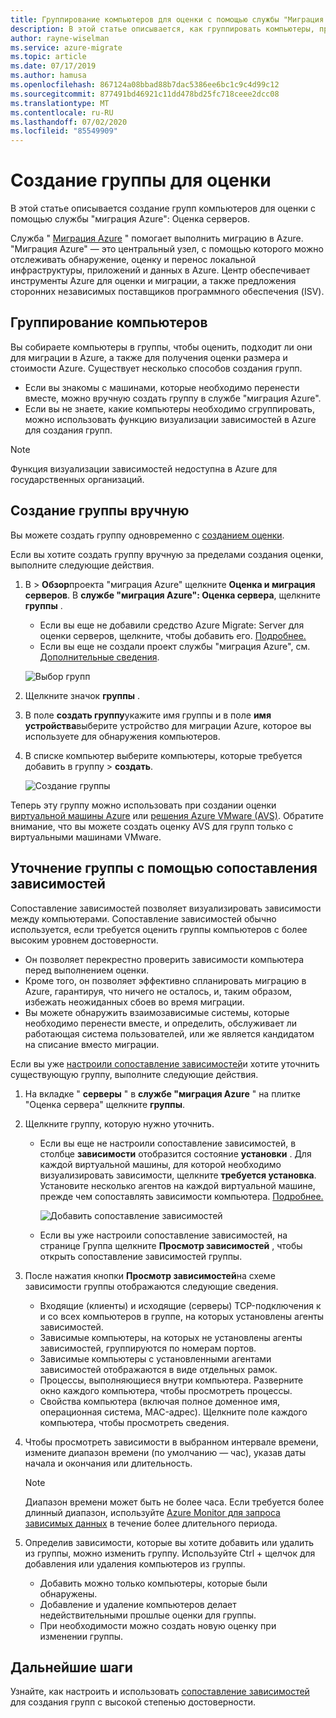 ```yaml
---
title: Группирование компьютеров для оценки с помощью службы "Миграция Azure" | Документация Майкрософт
description: В этой статье описывается, как группировать компьютеры, прежде чем выполнять оценку с помощью службы "Миграция Azure".
author: rayne-wiselman
ms.service: azure-migrate
ms.topic: article
ms.date: 07/17/2019
ms.author: hamusa
ms.openlocfilehash: 867124a08bbad88b7dac5386ee6bc1c9c4d99c12
ms.sourcegitcommit: 877491bd46921c11dd478bd25fc718ceee2dcc08
ms.translationtype: MT
ms.contentlocale: ru-RU
ms.lasthandoff: 07/02/2020
ms.locfileid: "85549909"
---
```

# <a name="create-a-group-for-assessment"></a>Создание группы для оценки

В этой статье описывается создание групп компьютеров для оценки с помощью службы "миграция Azure": Оценка серверов.

Служба " [Миграция Azure](migrate-services-overview.md) " помогает выполнить миграцию в Azure. "Миграция Azure" — это центральный узел, с помощью которого можно отслеживать обнаружение, оценку и перенос локальной инфраструктуры, приложений и данных в Azure. Центр обеспечивает инструменты Azure для оценки и миграции, а также предложения сторонних независимых поставщиков программного обеспечения (ISV). 

## <a name="grouping-machines"></a>Группирование компьютеров

Вы собираете компьютеры в группы, чтобы оценить, подходит ли они для миграции в Azure, а также для получения оценки размера и стоимости Azure. Существует несколько способов создания групп.

- Если вы знакомы с машинами, которые необходимо перенести вместе, можно вручную создать группу в службе "миграция Azure".
- Если вы не знаете, какие компьютеры необходимо сгруппировать, можно использовать функцию визуализации зависимостей в Azure для создания групп. 

> [!NOTE]
> Функция визуализации зависимостей недоступна в Azure для государственных организаций.

## <a name="create-a-group-manually"></a>Создание группы вручную

Вы можете создать группу одновременно с [созданием оценки](how-to-create-assessment.md).

Если вы хотите создать группу вручную за пределами создания оценки, выполните следующие действия.

1. В > **Обзор**проекта "миграция Azure" щелкните **Оценка и миграция серверов**. В **службе "миграция Azure": Оценка сервера**, щелкните **группы** .
    - Если вы еще не добавили средство Azure Migrate: Server для оценки серверов, щелкните, чтобы добавить его. [Подробнее.](how-to-assess.md)
    - Если вы еще не создали проект службы "миграция Azure", см. [Дополнительные сведения](how-to-add-tool-first-time.md).

    ![Выбор групп](./media/how-to-create-a-group/select-groups.png)

2. Щелкните значок **группы** .
3. В поле **создать группу**укажите имя группы и в поле **имя устройства**выберите устройство для миграции Azure, которое вы используете для обнаружения компьютеров.
4. В списке компьютер выберите компьютеры, которые требуется добавить в группу > **создать**.

    ![Создание группы](./media/how-to-create-a-group/create-group.png)

Теперь эту группу можно использовать при создании оценки [виртуальной машины Azure](how-to-create-assessment.md) или [решения Azure VMware (AVS)](how-to-create-azure-vmware-solution-assessment.md). Обратите внимание, что вы можете создать оценку AVS для групп только с виртуальными машинами VMware. 

## <a name="refine-a-group-with-dependency-mapping"></a>Уточнение группы с помощью сопоставления зависимостей

Сопоставление зависимостей позволяет визуализировать зависимости между компьютерами. Сопоставление зависимостей обычно используется, если требуется оценить группы компьютеров с более высоким уровнем достоверности.
- Он позволяет перекрестно проверить зависимости компьютера перед выполнением оценки. 
- Кроме того, он позволяет эффективно спланировать миграцию в Azure, гарантируя, что ничего не осталось, и, таким образом, избежать неожиданных сбоев во время миграции.
- Вы можете обнаружить взаимозависимые системы, которые необходимо перенести вместе, и определить, обслуживает ли работающая система пользователей, или же является кандидатом на списание вместо миграции.

Если вы уже [настроили сопоставление зависимостей](how-to-create-group-machine-dependencies.md)и хотите уточнить существующую группу, выполните следующие действия.

1. На вкладке " **серверы** " в **службе "миграция Azure** " на плитке "Оценка сервера" щелкните **группы**.
2. Щелкните группу, которую нужно уточнить.
    - Если вы еще не настроили сопоставление зависимостей, в столбце **зависимости** отобразится состояние **установки** . Для каждой виртуальной машины, для которой необходимо визуализировать зависимости, щелкните **требуется установка**. Установите несколько агентов на каждой виртуальной машине, прежде чем сопоставлять зависимости компьютера. [Подробнее.](how-to-create-group-machine-dependencies.md)

        ![Добавить сопоставление зависимостей](./media/how-to-create-a-group/add-dependency-mapping.png)

    - Если вы уже настроили сопоставление зависимостей, на странице Группа щелкните **Просмотр зависимостей** , чтобы открыть сопоставление зависимостей группы.

3. После нажатия кнопки **Просмотр зависимостей**на схеме зависимости группы отображаются следующие сведения.

    - Входящие (клиенты) и исходящие (серверы) TCP-подключения к и со всех компьютеров в группе, на которых установлены агенты зависимостей.
    - Зависимые компьютеры, на которых не установлены агенты зависимостей, группируются по номерам портов.
    - Зависимые компьютеры с установленными агентами зависимостей отображаются в виде отдельных рамок.
    - Процессы, выполняющиеся внутри компьютера. Разверните окно каждого компьютера, чтобы просмотреть процессы.
    - Свойства компьютера (включая полное доменное имя, операционная система, MAC-адрес). Щелкните поле каждого компьютера, чтобы просмотреть сведения.

4. Чтобы просмотреть зависимости в выбранном интервале времени, измените диапазон времени (по умолчанию — час), указав даты начала и окончания или длительность.

    > [!NOTE]
    > Диапазон времени может быть не более часа. Если требуется более длинный диапазон, используйте [Azure Monitor для запроса зависимых данных](how-to-create-group-machine-dependencies.md) в течение более длительного периода.

5. Определив зависимости, которые вы хотите добавить или удалить из группы, можно изменить группу. Используйте Ctrl + щелчок для добавления или удаления компьютеров из группы.

    - Добавить можно только компьютеры, которые были обнаружены.
    - Добавление и удаление компьютеров делает недействительными прошлые оценки для группы.
    - При необходимости можно создать новую оценку при изменении группы.


## <a name="next-steps"></a>Дальнейшие шаги

Узнайте, как настроить и использовать [сопоставление зависимостей](how-to-create-group-machine-dependencies.md) для создания групп с высокой степенью достоверности.

